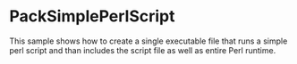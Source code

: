 # PackSimplePerlScript

This sample shows how to create a single executable file that runs a simple perl script and than includes the script file as well as entire Perl runtime.
